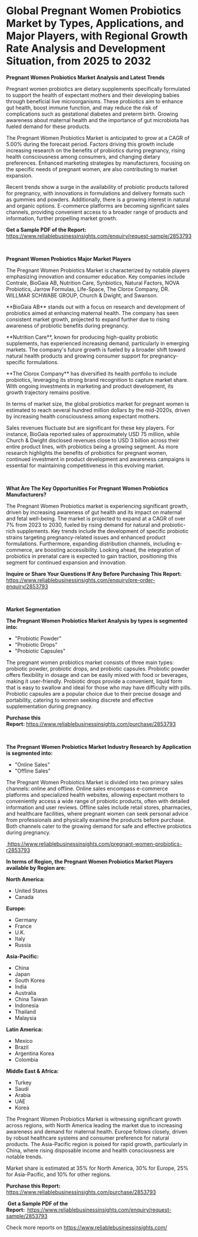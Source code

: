 <p><h1>Global Pregnant Women Probiotics Market by Types, Applications, and Major Players, with Regional Growth Rate Analysis and Development Situation, from 2025 to 2032</h1></p><p><strong>Pregnant Women Probiotics Market Analysis and Latest Trends</strong></p>
<p><p>Pregnant women probiotics are dietary supplements specifically formulated to support the health of expectant mothers and their developing babies through beneficial live microorganisms. These probiotics aim to enhance gut health, boost immune function, and may reduce the risk of complications such as gestational diabetes and preterm birth. Growing awareness about maternal health and the importance of gut microbiota has fueled demand for these products.</p><p>The Pregnant Women Probiotics Market is anticipated to grow at a CAGR of 5.00% during the forecast period. Factors driving this growth include increasing research on the benefits of probiotics during pregnancy, rising health consciousness among consumers, and changing dietary preferences. Enhanced marketing strategies by manufacturers, focusing on the specific needs of pregnant women, are also contributing to market expansion. </p><p>Recent trends show a surge in the availability of probiotic products tailored for pregnancy, with innovations in formulations and delivery formats such as gummies and powders. Additionally, there is a growing interest in natural and organic options. E-commerce platforms are becoming significant sales channels, providing convenient access to a broader range of products and information, further propelling market growth.</p></p>
<p><strong>Get a Sample PDF of the Report:&nbsp;</strong> <a href="https://www.reliablebusinessinsights.com/enquiry/request-sample/2853793?utm_campaign=2321&utm_medium=2&utm_source=Github&utm_content=ia&utm_term=12032025&utm_id=pregnant-women-probiotics">https://www.reliablebusinessinsights.com/enquiry/request-sample/2853793</a></p>
<p>&nbsp;</p>
<p><strong>Pregnant Women Probiotics Major Market Players</strong></p>
<p><p>The Pregnant Women Probiotics Market is characterized by notable players emphasizing innovation and consumer education. Key companies include Contrale, BioGaia AB, Nutrition Care, Synbiotics, Natural Factors, NOVA Probiotics, Jarrow Formulas, Life-Space, The Clorox Company, DR. WILLMAR SCHWABE GROUP, Church & Dwight, and Swanson.</p><p>**BioGaia AB** stands out with a focus on research and development of probiotics aimed at enhancing maternal health. The company has seen consistent market growth, projected to expand further due to rising awareness of probiotic benefits during pregnancy. </p><p>**Nutrition Care**, known for producing high-quality probiotic supplements, has experienced increasing demand, particularly in emerging markets. The company's future growth is fueled by a broader shift toward natural health products and growing consumer support for pregnancy-specific formulations. </p><p>**The Clorox Company** has diversified its health portfolio to include probiotics, leveraging its strong brand recognition to capture market share. With ongoing investments in marketing and product development, its growth trajectory remains positive.</p><p>In terms of market size, the global probiotics market for pregnant women is estimated to reach several hundred million dollars by the mid-2020s, driven by increasing health consciousness among expectant mothers. </p><p>Sales revenues fluctuate but are significant for these key players. For instance, BioGaia reported sales of approximately USD 75 million, while Church & Dwight disclosed revenues close to USD 3 billion across their entire product lines, with probiotics being a growing segment. As more research highlights the benefits of probiotics for pregnant women, continued investment in product development and awareness campaigns is essential for maintaining competitiveness in this evolving market.</p></p>
<p>&nbsp;</p>
<p><strong>What Are The Key Opportunities For Pregnant Women Probiotics Manufacturers?</strong></p>
<p><p>The Pregnant Women Probiotics market is experiencing significant growth, driven by increasing awareness of gut health and its impact on maternal and fetal well-being. The market is projected to expand at a CAGR of over 7% from 2023 to 2030, fueled by rising demand for natural and probiotic-rich supplements. Key trends include the development of specific probiotic strains targeting pregnancy-related issues and enhanced product formulations. Furthermore, expanding distribution channels, including e-commerce, are boosting accessibility. Looking ahead, the integration of probiotics in prenatal care is expected to gain traction, positioning this segment for continued expansion and innovation.</p></p>
<p><strong>Inquire or Share Your Questions If Any Before Purchasing This Report:</strong> <a href="https://www.reliablebusinessinsights.com/enquiry/pre-order-enquiry/2853793?utm_campaign=2321&utm_medium=2&utm_source=Github&utm_content=ia&utm_term=12032025&utm_id=pregnant-women-probiotics">https://www.reliablebusinessinsights.com/enquiry/pre-order-enquiry/2853793</a></p>
<p>&nbsp;</p>
<p><strong>Market Segmentation</strong></p>
<p><strong>The Pregnant Women Probiotics Market Analysis by types is segmented into:</strong></p>
<p><ul><li>"Probiotic Powder"</li><li>"Probiotic Drops"</li><li>"Probiotic Capsules"</li></ul></p>
<p><p>The pregnant women probiotics market consists of three main types: probiotic powder, probiotic drops, and probiotic capsules. Probiotic powder offers flexibility in dosage and can be easily mixed with food or beverages, making it user-friendly. Probiotic drops provide a convenient, liquid form that is easy to swallow and ideal for those who may have difficulty with pills. Probiotic capsules are a popular choice due to their precise dosage and portability, catering to women seeking discrete and effective supplementation during pregnancy.</p></p>
<p><strong>Purchase this Report:&nbsp;</strong><a href="https://www.reliablebusinessinsights.com/purchase/2853793?utm_campaign=2321&utm_medium=2&utm_source=Github&utm_content=ia&utm_term=12032025&utm_id=pregnant-women-probiotics">https://www.reliablebusinessinsights.com/purchase/2853793</a></p>
<p>&nbsp;</p>
<p><strong>The Pregnant Women Probiotics Market Industry Research by Application is segmented into:</strong></p>
<p><ul><li>"Online Sales"</li><li>"Offline Sales"</li></ul></p>
<p><p>The Pregnant Women Probiotics Market is divided into two primary sales channels: online and offline. Online sales encompass e-commerce platforms and specialized health websites, allowing expectant mothers to conveniently access a wide range of probiotic products, often with detailed information and user reviews. Offline sales include retail stores, pharmacies, and healthcare facilities, where pregnant women can seek personal advice from professionals and physically examine the products before purchase. Both channels cater to the growing demand for safe and effective probiotics during pregnancy.</p></p>
<p><a href="https://www.reliablebusinessinsights.com/pregnant-women-probiotics-r2853793?utm_campaign=2321&utm_medium=2&utm_source=Github&utm_content=ia&utm_term=12032025&utm_id=pregnant-women-probiotics">&nbsp;https://www.reliablebusinessinsights.com/pregnant-women-probiotics-r2853793</a></p>
<p><strong>In terms of Region, the Pregnant Women Probiotics Market Players available by Region are:</strong></p>
<p>
    <p> <strong> North America: </strong>
        <ul>
            <li>United States</li>
            <li>Canada</li>
        </ul>
        </p> 
    <p> <strong> Europe: </strong>
        <ul>
            <li>Germany</li>
            <li>France</li>
            <li>U.K.</li>
            <li>Italy</li>
            <li>Russia</li>
        </ul>
        </p> 
    <p> <strong> Asia-Pacific: </strong>
        <ul>
            <li>China</li>
            <li>Japan</li>
            <li>South Korea</li>
            <li>India</li>
            <li>Australia</li>
            <li>China Taiwan</li>
            <li>Indonesia</li>
            <li>Thailand</li>
            <li>Malaysia</li>
        </ul>
        </p> 
    <p> <strong> Latin America: </strong>
        <ul>
            <li>Mexico</li>
            <li>Brazil</li>
            <li>Argentina Korea</li>
            <li>Colombia</li>
        </ul>
        </p> 
    <p> <strong> Middle East & Africa: </strong>
        <ul>
            <li>Turkey</li>
            <li>Saudi</li>
            <li>Arabia</li>
            <li>UAE</li>
            <li>Korea</li>
        </ul>
    </p>
    </p>
<p><p>The Pregnant Women Probiotics Market is witnessing significant growth across regions, with North America leading the market due to increasing awareness and demand for maternal health. Europe follows closely, driven by robust healthcare systems and consumer preference for natural products. The Asia-Pacific region is poised for rapid growth, particularly in China, where rising disposable income and health consciousness are notable trends. </p><p>Market share is estimated at 35% for North America, 30% for Europe, 25% for Asia-Pacific, and 10% for other regions.</p></p>
<p><strong>Purchase this Report: </strong><a href="https://www.reliablebusinessinsights.com/purchase/2853793?utm_campaign=2321&utm_medium=2&utm_source=Github&utm_content=ia&utm_term=12032025&utm_id=pregnant-women-probiotics">https://www.reliablebusinessinsights.com/purchase/2853793</a></p>
<p>&nbsp;<strong>Get a Sample PDF of the Report:&nbsp;&nbsp;</strong><a href="https://www.reliablebusinessinsights.com/enquiry/request-sample/2853793?utm_campaign=2321&utm_medium=2&utm_source=Github&utm_content=ia&utm_term=12032025&utm_id=pregnant-women-probiotics">https://www.reliablebusinessinsights.com/enquiry/request-sample/2853793</a></p>
<p><strong></strong></p>
<p>Check more reports on <a href="https://www.reliablebusinessinsights.com/?utm_campaign=2321&utm_medium=2&utm_source=Github&utm_content=ia&utm_term=12032025&utm_id=pregnant-women-probiotics">https://www.reliablebusinessinsights.com/</a></p>